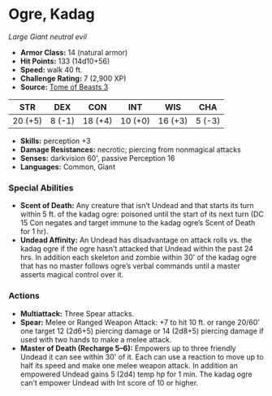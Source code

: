# Ogre, Kadag

*Large* *Giant* *neutral evil*

- **Armor Class:** 14 (natural armor)
- **Hit Points:** 133 (14d10+56)
- **Speed:** walk 40 ft.
- **Challenge Rating:** 7 (2,900 XP)
- **Source:** [Tome of Beasts 3](https://koboldpress.com/kpstore/product/tome-of-beasts-2-for-5th-edition/)

| STR | DEX | CON | INT | WIS | CHA |
| --- | --- | --- | --- | --- | --- |
| 20 (+5) | 8 (-1) | 18 (+4) | 10 (+0) | 16 (+3) | 5 (-3) |

- **Skills:** perception +3
- **Damage Resistances:** necrotic; piercing from nonmagical attacks
- **Senses:** darkvision 60', passive Perception 16
- **Languages:** Common, Giant
### Special Abilities
- **Scent of Death:** Any creature that isn’t Undead and that starts its turn within 5 ft. of the kadag ogre: poisoned until the start of its next turn (DC 15 Con negates and target immune to the kadag ogre’s Scent of Death for 1 hr).
- **Undead Affinity:** An Undead has disadvantage on attack rolls vs. the kadag ogre if the ogre hasn’t attacked that Undead within the past 24 hrs. In addition each skeleton and zombie within 30' of the kadag ogre that has no master follows ogre’s verbal commands until a master asserts magical control over it.
### Actions
- **Multiattack:** Three Spear attacks.
- **Spear:** Melee or Ranged Weapon Attack: +7 to hit 10 ft. or range 20/60' one target 12 (2d6+5) piercing damage or 14 (2d8+5) piercing damage if used with two hands to make a melee attack.
- **Master of Death (Recharge 5–6):** Empowers up to three friendly Undead it can see within 30' of it. Each can use a reaction to move up to half its speed and make one melee weapon attack. In addition an empowered Undead gains 5 (2d4) temp hp for 1 min. The kadag ogre can’t empower Undead with Int score of 10 or higher.
